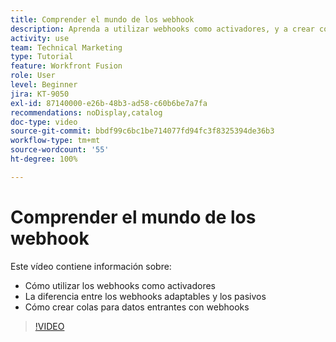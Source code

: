 ```yaml
---
title: Comprender el mundo de los webhook
description: Aprenda a utilizar webhooks como activadores, y a crear colas para los datos entrantes con webhooks, todo en  [!DNL Adobe Workfront Fusion].
activity: use
team: Technical Marketing
type: Tutorial
feature: Workfront Fusion
role: User
level: Beginner
jira: KT-9050
exl-id: 87140000-e26b-48b3-ad58-c60b6be7a7fa
recommendations: noDisplay,catalog
doc-type: video
source-git-commit: bbdf99c6bc1be714077fd94fc3f8325394de36b3
workflow-type: tm+mt
source-wordcount: '55'
ht-degree: 100%

---
```


# Comprender el mundo de los webhook

Este vídeo contiene información sobre:

* Cómo utilizar los webhooks como activadores
* La diferencia entre los webhooks adaptables y los pasivos
* Cómo crear colas para datos entrantes con webhooks

>[!VIDEO](https://video.tv.adobe.com/v/3417938/?quality=12&learn=on&enablevpops=1&captions=spa)
